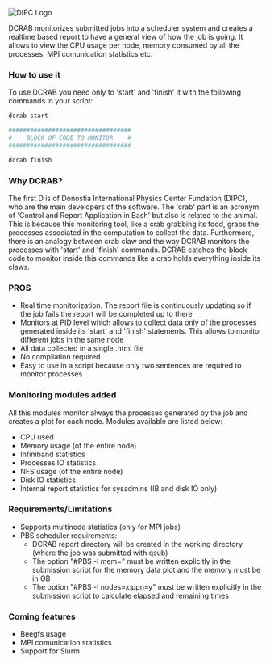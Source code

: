 ![DIPC Logo](https://raw.githubusercontent.com/dipc-cc/dcrab/master/aux/logos/DCRAB_logo.png)

DCRAB monitorizes submitted jobs into a scheduler system and creates a realtime based report to have a general view of how the job is going. It allows to view the CPU usage per node,
memory consumed by all the processes, MPI comunication statistics etc.

### How to use it

To use DCRAB you need only to 'start' and 'finish' it with the following commands in your script:
```bash
dcrab start

##################################
#    BLOCK OF CODE TO MONITOR    #
##################################

dcrab finish
```

### Why DCRAB?

The first D is of Donostia International Physics Center Fundation (DIPC), who are the main developers of the software. The 'crab' part is an acronym of 'Control and Report 
Application in Bash' but also is related to the animal. This is because this monitoring tool, like a crab grabbing its food, grabs the processes associated in the computation to 
collect the data. Furthermore, there is an analogy between crab claw and the way DCRAB monitors the processes with 'start' and 'finish' commands. DCRAB catches the block 
code to monitor inside this commands like a crab holds everything inside its claws.

### PROS

  - Real time monitorization. The report file is continuously updating so if the job fails the report will be completed up to there 
  - Monitors at PID level which allows to collect data only of the processes generated inside its 'start' and 'finish' statements. This allows to monitor different jobs 
    in the same node
  - All data collected in a single .html file
  - No compilation required
  - Easy to use in a script because only two sentences are required to monitor processes

### Monitoring modules added

All this modules monitor always the processes generated by the job and creates a plot for each node. Modules available are listed below:

  - CPU used
  - Memory usage (of the entire node)
  - Infiniband statistics 
  - Processes IO statistics
  - NFS usage (of the entire node)
  - Disk IO statistics
  - Internal report statistics for sysadmins (IB and disk IO only)

### Requirements/Limitations

  - Supports multinode statistics (only for MPI jobs)
  - PBS scheduler requirements:
    - DCRAB report directory will be created in the working directory (where the job was submitted with qsub)
    - The option "#PBS -l mem=" must be written explicitly in the submission script for the memory data plot and the memory must be in GB
    - The option "#PBS -l nodes=x:ppn=y" must be written explicitly in the submission script to calculate elapsed and remaining times  

### Coming features

  - Beegfs usage 
  - MPI comunication statistics
  - Support for Slurm
